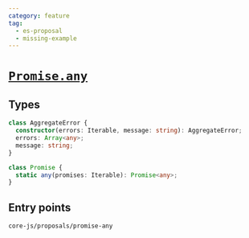 ```yaml
---
category: feature
tag:
  - es-proposal
  - missing-example
---
```


# [`Promise.any`](https://github.com/tc39/proposal-promise-any)

## Types

```ts
class AggregateError {
  constructor(errors: Iterable, message: string): AggregateError;
  errors: Array<any>;
  message: string;
}

class Promise {
  static any(promises: Iterable): Promise<any>;
}
```

## Entry points

```
core-js/proposals/promise-any
```
